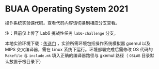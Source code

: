  # BUAA Operating System 2021

操作系统实验课代码。查看代码内容请切换到相应分支查看。

注：目前仅上传了 Lab6 挑战性任务 `lab6-challenge` 分支。



本地实验环境下载：[传送门](https://bhpan.buaa.edu.cn:443/link/05DF3066E594C474DF65A171DE8A5E2A) ，实验所需环境包括操作系统模拟器 gxemul 以及 MIPS 交叉编译器，需在 Linux 系统下运行。环境部署完成后需修改 OS 代码的 `Makefile` 与 `include.mk` 填入正确的编译器路径与 gxemul 路径（ `OSLAB` 目录默认放置于根目录下）

